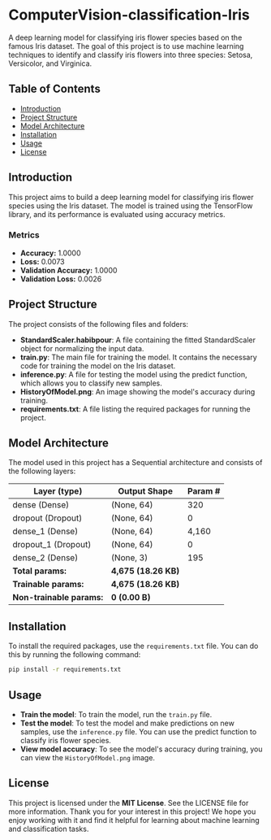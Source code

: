 # ComputerVision-classification-Iris

A deep learning model for classifying iris flower species based on the famous Iris dataset. The goal of this project is to use machine learning techniques to identify and classify iris flowers into three species: Setosa, Versicolor, and Virginica.

## Table of Contents

- [Introduction](#introduction)
- [Project Structure](#project-structure)
- [Model Architecture](#model-architecture)
- [Installation](#installation)
- [Usage](#usage)
- [License](#license)

## Introduction

This project aims to build a deep learning model for classifying iris flower species using the Iris dataset. The model is trained using the TensorFlow library, and its performance is evaluated using accuracy metrics.

### Metrics
- **Accuracy:** 1.0000
- **Loss:** 0.0073
- **Validation Accuracy:** 1.0000
- **Validation Loss:** 0.0026

## Project Structure

The project consists of the following files and folders:

- **StandardScaler.habibpour**: A file containing the fitted StandardScaler object for normalizing the input data.
- **train.py**: The main file for training the model. It contains the necessary code for training the model on the Iris dataset.
- **inference.py**: A file for testing the model using the predict function, which allows you to classify new samples.
- **HistoryOfModel.png**: An image showing the model's accuracy during training.
- **requirements.txt**: A file listing the required packages for running the project.

## Model Architecture

The model used in this project has a Sequential architecture and consists of the following layers:

| Layer (type)               | Output Shape          | Param #   |
|----------------------------|-----------------------|-----------|
| dense (Dense)              | (None, 64)            | 320       |
| dropout (Dropout)          | (None, 64)            | 0         |
| dense_1 (Dense)            | (None, 64)            | 4,160     |
| dropout_1 (Dropout)        | (None, 64)            | 0         |
| dense_2 (Dense)            | (None, 3)             | 195       |
| **Total params:**          | **4,675 (18.26 KB)**  |           |
| **Trainable params:**      | **4,675 (18.26 KB)**  |           |
| **Non-trainable params:**  | **0 (0.00 B)**        |           |

## Installation

To install the required packages, use the `requirements.txt` file. You can do this by running the following command:

```bash
pip install -r requirements.txt
```

## Usage

- **Train the model**: To train the model, run the `train.py` file.
- **Test the model**: To test the model and make predictions on new samples, use the `inference.py` file. You can use the predict function to classify iris flower species.
- **View model accuracy**: To see the model's accuracy during training, you can view the `HistoryOfModel.png` image.

## License

This project is licensed under the **MIT License**. See the LICENSE file for more information. Thank you for your interest in this project! We hope you enjoy working with it and find it helpful for learning about machine learning and classification tasks.